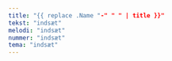 ```yaml
---
title: "{{ replace .Name "-" " " | title }}"
tekst: "indsæt"
melodi: "indsæt"
nummer: "indsæt"
tema: "indsæt"
---
```

